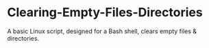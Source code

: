 # Clearing-Empty-Files-Directories
A basic Linux script, designed for a Bash shell, clears empty files &amp; directories.

